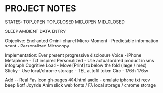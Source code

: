 PROJECT NOTES
=============

STATES:
TOP_OPEN
TOP_CLOSED
MID_OPEN
MID_CLOSED

SLEEP
AMBIENT
DATA ENTRY


Objective: Enchanted Omini-chanel Micro-Moment - Predictable information scent - Personalized Microcopy

Implementation: Ever present progressive disclosure
Voice - iPhone Metaphone - Txt inspired
Personalized - Use actual ordred product in sms infograph
Cognitive Load - Move [Print] to below the fold (large / med)
Sticky - Use local/chrome storage - TEL autofil token
Circ - 176:h 176:w

Add --
Real Fav Icon
gh-pages 404.html
audio - emulate iphone txt recv beep
Notf
Joyride
Anim
slick
web fonts / FA
local storage / chrome storage
